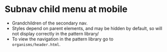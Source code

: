 # Subnav child menu at mobile

- Grandchildren of the secondary nav.
- Styles depend on parent elements, and may be hidden by default, so will not display correctly in the pattern library/
- To view the navigation in the pattern library go to `organisms/header.html`.

